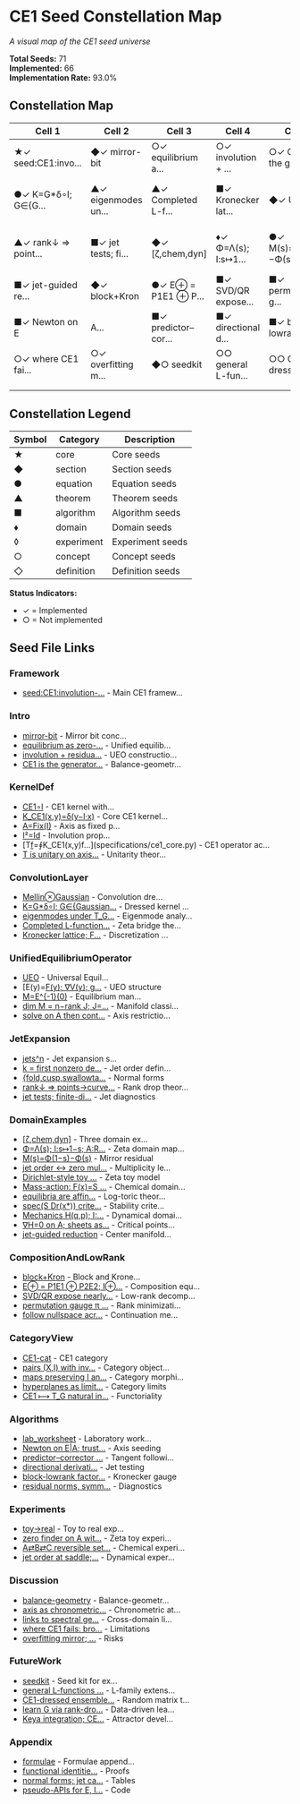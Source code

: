 # CE1 Seed Constellation Map

*A visual map of the CE1 seed universe*

**Total Seeds:** 71  
**Implemented:** 66  
**Implementation Rate:** 93.0%  

## Constellation Map

| Cell 1 | Cell 2 | Cell 3 | Cell 4 | Cell 5 | Cell 6 | Cell 7 | Cell 8 | Cell 9 | Cell 10 | Cell 11 | Cell 12 |
|---|---|---|---|---|---|---|---|---|---|---|---|
| ★✓ seed:CE1:invo...  | ◆✓ mirror-bit        | ○✓ equilibrium a...  | ○✓ involution + ...  | ○✓ CE1 is the ge...  | ◆✓ CE1∘I             | ●✓ K_CE1(x,y)=δ(...  | ●✓ A=Fix(I)          | ●✓ I²=Id             | ●✓ T[f](x)=∮K_CE...  | ▲✓ T is unitary ...  | ◆✓ Mellin⊗Gaussian   |
| ●✓ K=G*δ∘I; G∈{G...  | ▲✓ eigenmodes un...  | ▲✓ Completed L-f...  | ■✓ Kronecker lat...  | ◆✓ UEO               | ●✓ E(y)=[F(y); ∇...  | ●✓ M=E^{-1}(0)       | ▲✓ dim M = n−ran...  | ■✓ solve on A th...  | ◆✓ jets^n            | ◇✓ k = first non...  | ○✓ {fold,cusp,sw...  |
| ▲✓ rank↓ ⇒ point...  | ■✓ jet tests; fi...  | ◆✓ [ζ,chem,dyn]      | ♦✓ Φ=Λ(s); I:s↦1...  | ●✓ M(s)=Φ(1−s)−Φ(s)  | ▲✓ jet order ↔ z...  | ◊✓ Dirichlet-sty...  | ♦✓ Mass-action: ...  | ▲✓ equilibria ar...  | ▲✓ spec(S Dr(x*)...  | ♦✓ Mechanics H(q...  | ▲✓ ∇H=0 on A; sh...  |
| ■✓ jet-guided re...  | ◆✓ block+Kron        | ●✓ E⊕ = P1E1 ⊕ P...  | ■✓ SVD/QR expose...  | ■✓ permutation g...  | ■✓ follow nullsp...  | ◆✓ CE1-cat           | ◇✓ pairs (X,I) w...  | ◇✓ maps preservi...  | ▲✓ hyperplanes a...  | ▲✓ CE1 ⟼ T_G nat...  | ◆✓ lab_worksheet     |
| ■✓ Newton on E|A...  | ■✓ predictor–cor...  | ■✓ directional d...  | ■✓ block-lowrank...  | ■✓ residual norm...  | ◆✓ toy→real          | ◊✓ zero finder o...  | ◊✓ A⇄B⇄C reversi...  | ◊✓ jet order at ...  | ◆✓ balance-geometry  | ○✓ axis as chron...  | ○✓ links to spec...  |
| ○✓ where CE1 fai...  | ○✓ overfitting m...  | ◆○ seedkit           | ○○ general L-fun...  | ○○ CE1-dressed e...  | ○○ learn G via r...  | ○○ Keya integrat...  | ◆✓ formulae          | ○✓ functional id...  | ○✓ normal forms;...  | ○✓ pseudo-APIs f...  |                      |
|                      |                      |                      |                      |                      |                      |                      |                      |                      |                      |                      |                      |
|                      |                      |                      |                      |                      |                      |                      |                      |                      |                      |                      |                      |

## Constellation Legend

| Symbol | Category | Description |
|--------|----------|-------------|
| ★ | core | Core seeds |
| ◆ | section | Section seeds |
| ● | equation | Equation seeds |
| ▲ | theorem | Theorem seeds |
| ■ | algorithm | Algorithm seeds |
| ♦ | domain | Domain seeds |
| ◊ | experiment | Experiment seeds |
| ○ | concept | Concept seeds |
| ◇ | definition | Definition seeds |

**Status Indicators:**
- ✓ = Implemented
- ○ = Not implemented


## Seed File Links

### Framework

- [seed:CE1:involution-...](specifications/ce1_framework.py) - Main CE1 framew...

### Intro

- [mirror-bit](specifications/ce1_paper.py) - Mirror bit conc...
- [equilibrium as zero-...](specifications/ce1_paper.py) - Unified equilib...
- [involution + residua...](specifications/ce1_core.py) - UEO constructio...
- [CE1 is the generator...](specifications/ce1_paper.py) - Balance-geometr...

### KernelDef

- [CE1∘I](specifications/ce1_core.py) - CE1 kernel with...
- [K_CE1(x,y)=δ(y−I·x)](specifications/ce1_core.py) - Core CE1 kernel...
- [A=Fix(I)](specifications/ce1_core.py) - Axis as fixed p...
- [I²=Id](specifications/ce1_core.py) - Involution prop...
- [T[f](x)=∮K_CE1(x,y)f...](specifications/ce1_core.py) - CE1 operator ac...
- [T is unitary on axis...](specifications/ce1_paper.py) - Unitarity theor...

### ConvolutionLayer

- [Mellin⊗Gaussian](specifications/ce1_convolution.py) - Convolution dre...
- [K=G*δ∘I; G∈{Gaussian...](specifications/ce1_convolution.py) - Dressed kernel ...
- [eigenmodes under T_G...](specifications/ce1_convolution.py) - Eigenmode analy...
- [Completed L-function...](specifications/ce1_convolution.py) - Zeta bridge the...
- [Kronecker lattice; F...](specifications/ce1_convolution.py) - Discretization ...

### UnifiedEquilibriumOperator

- [UEO](specifications/ce1_core.py) - Universal Equil...
- [E(y)=[F(y); ∇V(y); g...](specifications/ce1_core.py) - UEO structure
- [M=E^{-1}(0)](specifications/ce1_core.py) - Equilibrium man...
- [dim M = n−rank J; J=...](specifications/ce1_jets.py) - Manifold classi...
- [solve on A then cont...](specifications/ce1_framework.py) - Axis restrictio...

### JetExpansion

- [jets^n](specifications/ce1_jets.py) - Jet expansion s...
- [k = first nonzero de...](specifications/ce1_jets.py) - Jet order defin...
- [{fold,cusp,swallowta...](specifications/ce1_jets.py) - Normal forms
- [rank↓ ⇒ points→curve...](specifications/ce1_jets.py) - Rank drop theor...
- [jet tests; finite-di...](specifications/ce1_jets.py) - Jet diagnostics

### DomainExamples

- [[ζ,chem,dyn]](specifications/ce1_domains.py) - Three domain ex...
- [Φ=Λ(s); I:s↦1−s; A:R...](specifications/ce1_domains.py) - Zeta domain map...
- [M(s)=Φ(1−s)−Φ(s)](specifications/ce1_domains.py) - Mirror residual
- [jet order ↔ zero mul...](specifications/ce1_domains.py) - Multiplicity le...
- [Dirichlet-style toy ...](specifications/ce1_domains.py) - Zeta toy model
- [Mass-action: F(x)=S ...](specifications/ce1_domains.py) - Chemical domain...
- [equilibria are affin...](specifications/ce1_domains.py) - Log-toric theor...
- [spec(S Dr(x*)) crite...](specifications/ce1_domains.py) - Stability crite...
- [Mechanics H(q,p); I:...](specifications/ce1_domains.py) - Dynamical domai...
- [∇H=0 on A; sheets as...](specifications/ce1_domains.py) - Critical points...
- [jet-guided reduction](specifications/ce1_domains.py) - Center manifold...

### CompositionAndLowRank

- [block+Kron](specifications/ce1_framework.py) - Block and Krone...
- [E⊕ = P1E1 ⊕ P2E2; I⊕...](specifications/ce1_framework.py) - Composition equ...
- [SVD/QR expose nearly...](specifications/ce1_convolution.py) - Low-rank decomp...
- [permutation gauge π ...](specifications/ce1_convolution.py) - Rank minimizati...
- [follow nullspace acr...](specifications/ce1_framework.py) - Continuation me...

### CategoryView

- [CE1-cat](specifications/ce1_paper.py) - CE1 category
- [pairs (X,I) with inv...](specifications/ce1_paper.py) - Category object...
- [maps preserving I an...](specifications/ce1_paper.py) - Category morphi...
- [hyperplanes as limit...](specifications/ce1_paper.py) - Category limits
- [CE1 ⟼ T_G natural in...](specifications/ce1_paper.py) - Functoriality

### Algorithms

- [lab_worksheet](specifications/ce1_framework.py) - Laboratory work...
- [Newton on E|A; trust...](specifications/ce1_framework.py) - Axis seeding
- [predictor–corrector ...](specifications/ce1_framework.py) - Tangent followi...
- [directional derivati...](specifications/ce1_jets.py) - Jet testing
- [block-lowrank factor...](specifications/ce1_convolution.py) - Kronecker gauge
- [residual norms, symm...](specifications/ce1_jets.py) - Diagnostics

### Experiments

- [toy→real](specifications/ce1_domains.py) - Toy to real exp...
- [zero finder on A wit...](specifications/ce1_domains.py) - Zeta toy experi...
- [A⇄B⇄C reversible set...](specifications/ce1_domains.py) - Chemical experi...
- [jet order at saddle;...](specifications/ce1_domains.py) - Dynamical exper...

### Discussion

- [balance-geometry](specifications/ce1_paper.py) - Balance-geometr...
- [axis as chronometric...](specifications/ce1_paper.py) - Chronometric at...
- [links to spectral ge...](specifications/ce1_paper.py) - Cross-domain li...
- [where CE1 fails: bro...](specifications/ce1_paper.py) - Limitations
- [overfitting mirror; ...](specifications/ce1_paper.py) - Risks

### FutureWork

- [seedkit](specifications/futurework.ce1) - Seed kit for ex...
- [general L-functions ...](specifications/futurework.ce1) - L-family extens...
- [CE1-dressed ensemble...](specifications/futurework.ce1) - Random matrix t...
- [learn G via rank-dro...](specifications/futurework.ce1) - Data-driven lea...
- [Keya integration; CE...](specifications/futurework.ce1) - Attractor devel...

### Appendix

- [formulae](specifications/ce1_paper.py) - Formulae append...
- [functional identitie...](specifications/ce1_paper.py) - Proofs
- [normal forms; jet ca...](specifications/ce1_jets.py) - Tables
- [pseudo-APIs for E, I...](specifications/ce1_framework.py) - Code

